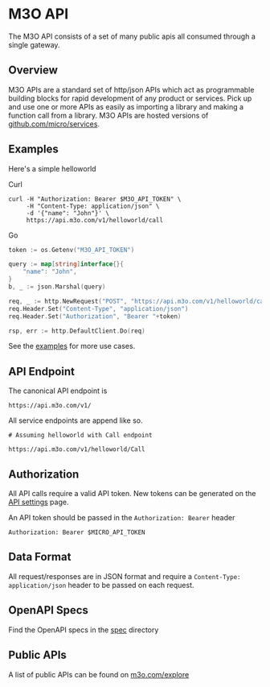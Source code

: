 # M3O API

The M3O API consists of a set of many public apis all consumed through a single gateway.

## Overview

M3O APIs are a standard set of http/json APIs which act as programmable building blocks 
for rapid development of any product or services. Pick up and use one or more APIs as 
easily as importing a library and making a function call from a library. M3O APIs are 
hosted versions of [github.com/micro/services](https://github.com/micro/services).

## Examples

Here's a simple helloworld

Curl

```
curl -H "Authorization: Bearer $M3O_API_TOKEN" \
     -H "Content-Type: application/json" \
     -d '{"name": "John"}' \
     https://api.m3o.com/v1/helloworld/call
```

Go

```go
token := os.Getenv("M3O_API_TOKEN")

query := map[string]interface{}{
	"name": "John",
}
b, _ := json.Marshal(query)

req, _ := http.NewRequest("POST", "https://api.m3o.com/v1/helloworld/call", bytes.NewReader(b))
req.Header.Set("Content-Type", "application/json")
req.Header.Set("Authorization", "Bearer "+token)

rsp, err := http.DefaultClient.Do(req)
```

See the [examples](../examples) for more use cases.

## API Endpoint

The canonical API endpoint is

```
https://api.m3o.com/v1/
```

All service endpoints are append like so. 

```
# Assuming helloworld with Call endpoint

https://api.m3o.com/v1/helloworld/Call
```

## Authorization

All API calls require a valid API token. New tokens can be generated on the [API settings](https://m3o.com/settings/keys) page.

An API token should be passed in the `Authorization: Bearer` header

```
Authorization: Bearer $MICRO_API_TOKEN
```

## Data Format

All request/responses are in JSON format and require a `Content-Type: application/json` header to be passed on each request.

## OpenAPI Specs

Find the OpenAPI specs in the [spec](spec) directory

## Public APIs

A list of public APIs can be found on [m3o.com/explore](https://m3o.com/explore)
